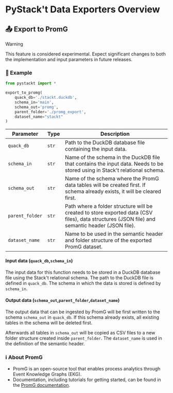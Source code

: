 # PyStack't Data Exporters Overview

## 📤 Export to PromG

> [!Warning]
> This feature is considered experimental. Expect significant changes to both the implementation and input parameters in future releases.

### 📝 Example
```python
from pystackt import *

export_to_promg(
    quack_db='./stackt.duckdb',
    schema_in='main',
    schema_out='promg',
    parent_folder='./promg_export',
    dataset_name="stackt"
)
```

| Parameter         | Type   | Description                                                  |
|-------------------|--------|--------------------------------------------------------------|
| `quack_db`        | `str`  | Path to the DuckDB database file containing the input data.  |
| `schema_in`       | `str`  | Name of the schema in the DuckDB file that contains the input data. Needs to be stored using in Stack't relational schema. |
| `schema_out`      | `str`  | Name of the schema where the PromG data tables will be created first. If schema already exists, it will be cleared first. |
| `parent_folder`   | `str`  | Path where a folder structure will be created to store exported data (CSV files), data structures (JSON file) and semantic header (JSON file). |
| `dataset_name`    | `str`  | Name to be used in the semantic header and folder structure of the exported PromG dataset. |

#### Input data (`quack_db`,`schema_in`)
The input data for this function needs to be stored in a DuckDB database file using the Stack't relational schema. The path to the DuckDB file is defined in `quack_db`. The schema in which the data is stored is defined by `schema_in`.

#### Output data (`schema_out`,`parent_folder`,`dataset_name`)
The output data that can be ingested by PromG will be first written to the schema `schema_out` in `quack_db`. If this schema already exists, all existing tables in the schema will be deleted first.

Afterwards all tables in `schema_out` will be copied as CSV files to a new folder structure created inside `parent_folder`. The `dataset_name` is used in the definition of the semantic header.


### ℹ️ About PromG

- PromG is an open-source tool that enables process analytics through Event Knowledge Graphs (EKG).
- Documentation, including tutorials for getting started, can be found in the [PromG documentation](https://promg-dev.github.io/promg-core/).
